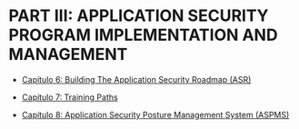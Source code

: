 # PART III: APPLICATION SECURITY PROGRAM IMPLEMENTATION AND MANAGEMENT
- [Capítulo 6: Building The Application Security Roadmap (ASR)](Part-III/ASP.md#application-security-roadmap-asr)
<!--
    - Maturity Models and Security Posture
        - Security Low-Maturity Dealing
        - Identifing gaps to plan the future
-->

- [Capítulo 7: Training Paths](Part-III/ASP.md#training-paths)
<!--
    - Training Roadmaps    
        - Security Champions Training Program - SCTP
        - Training Roadmap for Devs
        - Training Roadmap for AppSec Team
    - Engineering and Security Alignment
-->

- [Capítulo 8: Application Security Posture Management System (ASPMS)](Part-III/ASP.md#application-security-posture-management-system-aspms)
<!--
    - Measure to Evolve
    - O que medir e como medir?
        - MTTR
        - KPIs
        - Feedback dos Pares
        - Security Scorecard
-->